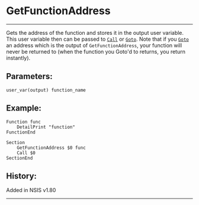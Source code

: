 # GetFunctionAddress

---

Gets the address of the function and stores it in the output user variable. This user variable then can be passed to [`Call`][1] or [`Goto`][2]. Note that if you [`Goto`][2] an address which is the output of `GetFunctionAddress`, your function will never be returned to (when the function you Goto'd to returns, you return instantly).

## Parameters:

    user_var(output) function_name

## Example:

	Function func
		DetailPrint "function"
	FunctionEnd
	 
	Section
		GetFunctionAddress $0 func
		Call $0
	SectionEnd

## History:

Added in NSIS v1.80

---

[1]: Call.md
[2]: Goto.md